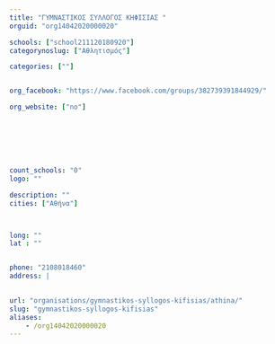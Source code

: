```yaml
---
title: "ΓΥΜΝΑΣΤΙΚΟΣ ΣΥΛΛΟΓΟΣ ΚΗΦΙΣΙΑΣ "
orguid: "org14042020000020"

schools: ["school211120180920"]
categorynoslug: ["Αθλητισμός"]

categories: [""]


org_facebook: "https://www.facebook.com/groups/382739391844929/"

org_website: ["no"]







count_schools: "0"
logo: ""

description: ""
cities: ["Αθήνα"]



long: ""
lat : ""


phone: "2108018460"
address: |
    

url: "organisations/gymnastikos-syllogos-kifisias/athina/"
slug: "gymnastikos-syllogos-kifisias"
aliases:
    - /org14042020000020
---
```



